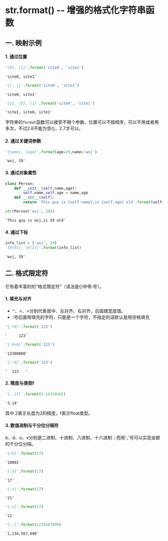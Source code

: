 
# str.format() -- 增强的格式化字符串函数

## 一. 映射示例

#### 1. 通过位置


```python
'{0}, {1}'.format('site0', 'site1')
```




    'site0, site1'




```python
'{}, {}'.format('site0', 'site1')
```




    'site0, site1'




```python
'{1}, {0}, {1}'.format('site0', 'site1')
```




    'site1, site0, site1'



字符串的`format`函数可以接受不限个参数，位置可以不按顺序，可以不用或者用多次，不过2.6不能为空{}，2.7才可以。

#### 2. 通过关键词参数


```python
'{name}, {age}'.format(age=29,name='wxj')
```




    'wxj, 29'



#### 3. 通过对象属性


```python
class Person:  
    def __init__(self,name,age):  
        self.name,self.age = name,age  
    def __str__(self):  
        return 'This guy is {self.name},is {self.age} old'.format(self=self)

str(Person('wxj', 29))
```




    'This guy is wxj,is 29 old'



#### 4. 通过下标


```python
info_list = ['wxj', 29]
'{0[0]}, {0[1]}'.format(info_list)
```




    'wxj, 29'



## 二. 格式限定符

它有着丰富的的“格式限定符”（语法是{}中带:号）。

#### 1. 填充与对齐

- ^、<、>分别代表居中、左对齐、右对齐，后面跟宽度值。
- :号后面带填充的字符，只能是一个字符，不指定的话默认是用空格填充


```python
'{:>8}'.format('123')
```




    '     123'




```python
'{:0<8}'.format('123')
```




    '12300000'




```python
'{:^8}'.format('123')
```




    '  123   '



#### 2. 精度与类型f


```python
'{:.2f}'.format(3.14159265)
```




    '3.14'



其中.2表示长度为2的精度，f表示float类型。

#### 3. 数值进制与千分位分隔符

b、d、o、x分别是二进制、十进制、八进制、十六进制；而用‘，’号可以实现金额的千分位分隔。


```python
'{:b}'.format(17)
```




    '10001'




```python
'{:d}'.format(17)
```




    '17'




```python
'{:o}'.format(17)
```




    '21'




```python
'{:x}'.format(17)
```




    '11'




```python
'{:,}'.format(1234567890)
```




    '1,234,567,890'


